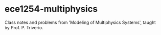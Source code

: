 # ece1254-multiphysics

Class notes and problems from 'Modeling of Multiphysics Systems', taught by Prof. P. Triverio.
